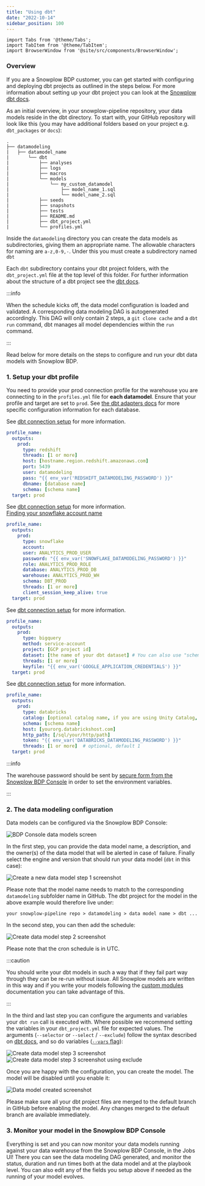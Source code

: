 ```yaml
---
title: "Using dbt"
date: "2022-10-14"
sidebar_position: 100
---
```


```mdx-code-block
import Tabs from '@theme/Tabs';
import TabItem from '@theme/TabItem';
import BrowserWindow from '@site/src/components/BrowserWindow';
```

### Overview

If you are a Snowplow BDP customer, you can get started with configuring and deploying dbt projects as outlined in the steps below. For more information about setting up your dbt project you can look at the [Snowplow dbt docs](/docs/modeling-your-data/modeling-your-data-with-dbt/index.md).

As an initial overview, in your snowplow-pipeline repository, your data models reside in the dbt directory. To start with, your GitHub repository will look like this (you may have additional folders based on your project e.g. `dbt_packages` or `docs`):

```text
.
├── datamodeling
|   ├── datamodel_name
|       └── dbt
|           ├── analyses
|           ├── logs
|           ├── macros
|           └── models
|               └── my_custom_datamodel
|                   ├── model_name_1.sql
|                   └── model_name_2.sql
|           ├── seeds
|           ├── snapshots
|           ├── tests
|           ├── README.md
|           ├── dbt_project.yml
|           └── profiles.yml
```

Inside the `datamodeling` directory you can create the data models as subdirectories, giving them an appropriate name. The allowable characters for naming are `a-z,0-9,-`. Under this you must create a subdirectory named `dbt`

Each `dbt` subdirectory contains your dbt project folders, with the `dbt_project.yml` file at the top level of this folder. For further information about the structure of a dbt project see the [dbt docs](https://docs.getdbt.com/docs/build/projects).


:::info 

When the schedule kicks off, the data model configuration is loaded and validated. A corresponding data modeling DAG is autogenerated accordingly. This DAG will only contain 2 steps, a `git clone cache` and a `dbt run` command, dbt manages all model dependencies within the `run` command.

:::

Read below for more details on the steps to configure and run your dbt data models with Snowplow BDP.

### 1. Setup your dbt profile

You need to provide your prod connection profile for the warehouse you are connecting to in the `profiles.yml` file for **each datamodel**. Ensure that your profile and target are set to `prod`. See [the dbt adapters docs](https://docs.getdbt.com/docs/supported-data-platforms#verified-adapters) for more specific configuration information for each database.

<Tabs groupId="warehouse" queryString>
<TabItem value="redshift" label="Redshift" default>

See [dbt connection setup](https://docs.getdbt.com/reference/warehouse-setups/redshift-setup) for more information.

```yaml
profile_name:
  outputs:
    prod:
      type: redshift
      threads: [1 or more]
      host: [hostname.region.redshift.amazonaws.com]
      port: 5439
      user: datamodeling
      pass: "{{ env_var('REDSHIFT_DATAMODELING_PASSWORD') }}"
      dbname: [database name]
      schema: [schema name]
  target: prod
```

</TabItem>
<TabItem value="snowflake" label="Snowflake">

See [dbt connection setup](https://docs.getdbt.com/reference/warehouse-setups/snowflake-setup) for more information.  
[Finding your snowflake account name](https://docs.snowflake.com/en/user-guide/admin-account-identifier.html#non-vps-account-locator-formats-by-cloud-platform-and-region)

```yaml
profile_name:
  outputs:
    prod:
      type: snowflake
      account: 
      user: ANALYTICS_PROD_USER
      password: "{{ env_var('SNOWFLAKE_DATAMODELING_PASSWORD') }}"
      role: ANALYTICS_PROD_ROLE
      database: ANALYTICS_PROD_DB
      warehouse: ANALYTICS_PROD_WH
      schema: DBT_PROD
      threads: [1 or more]
      client_session_keep_alive: true
  target: prod
```

</TabItem>
<TabItem value="bigquery" label="BigQuery">

See [dbt connection setup](https://docs.getdbt.com/reference/warehouse-setups/bigquery-setup) for more information.


```yaml
profile_name:
  outputs:
    prod:
      type: bigquery
      method: service-account
      project: [GCP project id]
      dataset: [the name of your dbt dataset] # You can also use "schema" here
      threads: [1 or more]
      keyfile: "{{ env_var('GOOGLE_APPLICATION_CREDENTIALS') }}" 
  target: prod
```

</TabItem>
<TabItem value="databricks" label="Databricks">

See [dbt connection setup](https://docs.getdbt.com/reference/warehouse-setups/databricks-setup) for more information.

```yaml
profile_name:
  outputs:
    prod:
      type: databricks
      catalog: [optional catalog name, if you are using Unity Catalog, is only available in dbt-databricks>=1.1.1]
      schema: [schema name]
      host: [yourorg.databrickshost.com]
      http_path: [/sql/your/http/path]
      token: "{{ env_var('DATABRICKS_DATAMODELING_PASSWORD') }}"
      threads: [1 or more]  # optional, default 1
  target: prod
```

</TabItem>
</Tabs>

:::info 

The warehouse password should be sent by [secure form from the Snowplow BDP Console](https://console.snowplowanalytics.com/secure-messaging/freeform) in order to set the environment variables.

:::
### 2. The data modeling configuration

Data models can be configured via the Snowplow BDP Console:

<BrowserWindow url ="https://console.snowplowanalytics.com/">
    <img src={require("./images/DataModelsBDP.png").default} alt="BDP Console data models screen"/>
</BrowserWindow>

In the first step, you can provide the data model name, a description, and the owner(s) of the data model that will be alerted in case of failure. Finally select the engine and version that should run your data model (`dbt` in this case):

<BrowserWindow url ="https://console.snowplowanalytics.com/">
    <img src={require("./images/CreateDataModelStep1.png").default} alt="Create a new data model step 1 screenshot"/>
</BrowserWindow>

Please note that the model name needs to match to the corresponding `datamodeling` subfolder name in GitHub. The dbt project for the model in the above example would therefore live under:

`your snowplow-pipeline repo > datamodeling > data model name > dbt ...`

In the second step, you can then add the schedule:

<BrowserWindow url ="https://console.snowplowanalytics.com/">
    <img src={require("./images/CreateDataModelStep2.png").default} alt="Create data model step 2 screenshot"/>
</BrowserWindow>

Please note that the cron schedule is in UTC.

:::caution

You should write your dbt models in such a way that if they fail part way through they can be re-run without issue. All Snowplow models are written in this way and if you write your models following the [custom modules](/docs/modeling-your-data/modeling-your-data-with-dbt/dbt-custom-models/index.md) documentation you can take advantage of this.

:::

In the third and last step you can configure the arguments and variables your `dbt run` call is executed with. Where possible we recommend setting the variables in your `dbt_project.yml` file for expected values. The arguments (`--selector` or `--select` / `--exclude`) follow the syntax described on [dbt docs](https://docs.getdbt.com/reference/node-selection/syntax), and so do variables ([`--vars` flag](https://docs.getdbt.com/docs/build/project-variables#defining-variables-on-the-command-line)):

<Tabs groupId="dbt-step3" queryString>
<TabItem value="selector" label="Selector" default>

<BrowserWindow url ="https://console.snowplowanalytics.com/">
    <img src={require("./images/CreateDataModelStep3Selector.png").default} alt="Create data model step 3 screenshot"/>
</BrowserWindow>

</TabItem>
<TabItem value="select_exclude" label="Select/Exclude">

<BrowserWindow url ="https://console.snowplowanalytics.com/">
    <img src={require("./images/CreateDataModelStep3Exclude.png").default} alt="Create data model step 3 screenshot using exclude"/>
</BrowserWindow>

</TabItem>
</Tabs>

Once you are happy with the configuration, you can create the model. The model will be disabled until you enable it:

<BrowserWindow url ="https://console.snowplowanalytics.com/">
    <img src={require("./images/CreateDataModelSuccess.png").default} alt="Data model created screenshot"/>
</BrowserWindow>


Please make sure all your dbt project files are merged to the default branch in GitHub before enabling the model. Any changes merged to the default branch are available immediately.

### 3. Monitor your model in the Snowplow BDP Console

Everything is set and you can now monitor your data models running against your data warehouse from the Snowplow BDP Console, in the Jobs UI! There you can see the data modeling DAG generated, and monitor the status, duration and run times both at the data model and at the playbook level. You can also edit any of the fields you setup above if needed as the running of your model evolves.
